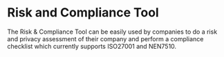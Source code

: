 # Risk and Compliance Tool
The Risk &amp; Compliance Tool can be easily used by companies to do a risk and privacy assessment of their company and perform a compliance checklist which currently supports ISO27001 and NEN7510.
